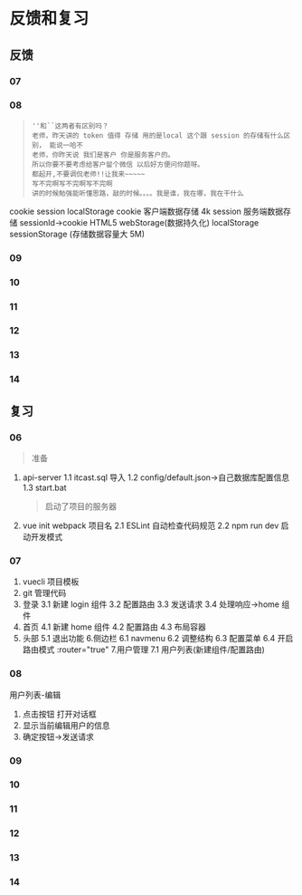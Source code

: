 # 反馈和复习

## 反馈

### 07

### 08

>     ''和``这两者有区别吗？
>     老师，昨天讲的 token 值得 存储 用的是local 这个跟 session 的存储有什么区别， 能说一哈不
>     老师，你昨天说 我们是客户 你是服务客户的。
>     所以你要不要考虑给客户留个微信 以后好方便问你题呀。
>     都起开,不要调侃老师!!让我来~~~~~
>     写不完啊写不完啊写不完啊
>     讲的时候勉强能听懂思路，敲的时候。。。。我是谁，我在哪，我在干什么

cookie session localStorage
cookie 客户端数据存储 4k
session 服务端数据存储 sessionId->cookie
HTML5 webStorage(数据持久化) localStorage sessionStorage (存储数据容量大 5M)

### 09

### 10

### 11

### 12

### 13

### 14

## 复习

### 06

> 准备

1. api-server
   1.1 itcast.sql 导入
   1.2 config/default.json->自己数据库配置信息
   1.3 start.bat

   > 启动了项目的服务器

2. vue init webpack 项目名
   2.1 ESLint 自动检查代码规范
   2.2 npm run dev 启动开发模式

### 07

1. vuecli 项目模板
2. git 管理代码
3. 登录
   3.1 新建 login 组件
   3.2 配置路由
   3.3 发送请求
   3.4 处理响应->home 组件
4. 首页
   4.1 新建 home 组件
   4.2 配置路由
   4.3 布局容器
5. 头部
   5.1 退出功能 6.侧边栏
   6.1 navmenu
   6.2 调整结构
   6.3 配置菜单
   6.4 开启路由模式 :router="true" 7.用户管理
   7.1 用户列表(新建组件/配置路由)

### 08

用户列表-编辑

1. 点击按钮 打开对话框
2. 显示当前编辑用户的信息
3. 确定按钮->发送请求

### 09

### 10

### 11

### 12

### 13

### 14
